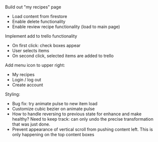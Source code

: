 Build out "my recipes" page

- Load content from firestore
- Enable delete functionality
- Enable review recipe functionality (load to main page)

Implement add to trello functionality

- On first click: check boxes appear
- User selects items
- On second click, selected items are added to trello

Add menu icon to upper right:

- My recipes
- Login / log out
- Create account

Styling:

- Bug fix: try animate pulse to new item load
- Customize cubic bezier on animate pulse
- How to handle reversing to previous state for enhance and make healthy? Need to keep track: can only undo the precise transformation that was just done.
- Prevent appearance of vertical scroll from pushing content left. This is only happening on the top content boxes
